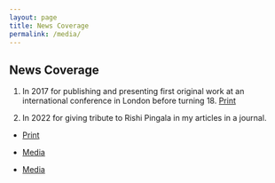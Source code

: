 ```yaml
---
layout: page
title: News Coverage
permalink: /media/
---
```


## News Coverage


1. In 2017 for publishing and presenting first original work at an international conference in London before turning 18. [Print](https://www-divyabhaskar-co-in.translate.goog/news/MGUJ-NAD-OMC-LCL-nadiad-student-improved-the-70-year-old-method-of-algebra-gujarati-news-5939921-NOR.html?_x_tr_sl=gu&_x_tr_tl=en&_x_tr_hl=en&_x_tr_pto=sc)

2. In 2022 for giving tribute to Rishi Pingala in my articles in a journal.

- [Print](https://www.divyabhaskar.co.in/local/gujarat/ahmedabad/news/presented-10-research-papers-at-22-years-of-age-tribute-to-2200-year-old-vedic-mathematician-rishi-pingal-as-shah-pingal-sutra-129832403.html)

- [Media](https://www.youtube.com/watch?v=v2dYKJzznvo)

- [Media](https://www.youtube.com/watch?v=qg-ZaI-15O0)
